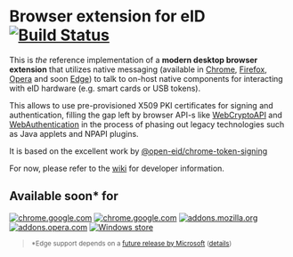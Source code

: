 # Browser extension for eID &nbsp; [![Build Status](https://travis-ci.org/hwcrypto/hwcrypto-extension.svg?branch=master)](https://travis-ci.org/hwcrypto/hwcrypto-extension)

This is _the_ reference implementation of a **modern desktop browser extension** that utilizes native messaging (available in [Chrome](https://developer.chrome.com/extensions/nativeMessaging), [Firefox](https://developer.mozilla.org/en-US/Add-ons/WebExtensions/Native_messaging), [Opera](https://dev.opera.com/extensions/message-passing/#native-messaging) and soon [Edge](https://docs.microsoft.com/en-us/microsoft-edge/extensions/guides/native-messaging)) to talk to on-host native components for interacting with eID hardware (e.g. smart cards or USB tokens).

This allows to use pre-provisioned X509 PKI certificates for signing and authentication, filling the gap left by browser API-s like [WebCryptoAPI](https://www.w3.org/TR/WebCryptoAPI/) and [WebAuthentication](https://www.w3.org/TR/webauthn/) in the process of phasing out legacy technologies such as Java applets and NPAPI plugins.

It is based on the excellent work by [@open-eid/chrome-token-signing](https://github.com/open-eid/chrome-token-signing)

For now, please refer to the [wiki](https://github.com/hwcrypto/hwcrypto-extension/wiki) for developer information.

## Available soon\* for
[![chrome.google.com](https://github.com/alrra/browser-logos/blob/master/src/chrome/chrome_64x64.png)](https://chrome.google.com/webstore/category/extensions)
[![chrome.google.com](https://github.com/alrra/browser-logos/blob/master/src/chromium/chromium_64x64.png)](https://chrome.google.com/webstore/category/extensions)
[![addons.mozilla.org](https://github.com/alrra/browser-logos/blob/master/src/firefox/firefox_64x64.png)](https://addons.mozilla.org/en-US/firefox/)
[![addons.opera.com](https://github.com/alrra/browser-logos/blob/master/src/opera/opera_64x64.png)](https://addons.opera.com/en/extensions/)
[![Windows store](https://github.com/alrra/browser-logos/blob/master/src/edge/edge_64x64.png)](https://www.microsoft.com/en-us/store/collections/EdgeExtensions/pc/)

> <sub>\*Edge support depends on a [future release by Microsoft](https://www.microsoft.com/en-us/windows/upcoming-features) ([details](https://docs.microsoft.com/en-us/microsoft-edge/extensions/guides/native-messaging))</sub>
